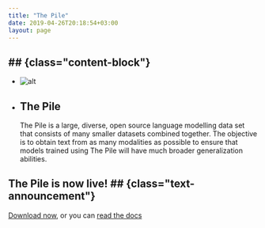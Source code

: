 ```yaml
---
title: "The Pile"
date: 2019-04-26T20:18:54+03:00
layout: page
---
```


##  ## {class="content-block"}
- ![alt](../../images/art43.png)
- ## The Pile
    The Pile is a large, diverse, open source language modelling data set that consists of many smaller datasets combined together. The objective is to obtain text from as many modalities as possible to ensure that models trained using The Pile will have much broader generalization abilities.


## The Pile is now live! ## {class="text-announcement"}
[Download now](https://pile.eleuther.ai/), or you can [read the docs](https://pile.eleuther.ai/paper.pdf)

